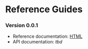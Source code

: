 # Reference Guides

### Version 0.0.1 <Badge text="SNAPSHOT" type="warn" vertical="top"/>
- Reference documentation: [HTML](https://chhorz.github.io/oas-generator/docs/oas-generator.html)
- API documentation: _tbd_
